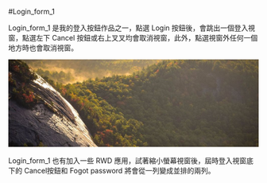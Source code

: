 #Login_form_1

Login_form_1 是我的登入按鈕作品之一，點選 Login 按鈕後，會跳出一個登入視窗，點選左下 Cancel 按鈕或右上叉叉均會取消視窗，此外，點選視窗外任何一個地方時也會取消視窗。

![button](https://github.com/Lin-Hung-Shih/Login_form_1/blob/master/img1.jpg?raw=true)

Login_form_1 也有加入一些 RWD 應用，試著縮小螢幕視窗後，屆時登入視窗底下的 Cancel按鈕和 Fogot password 將會從一列變成並排的兩列。

